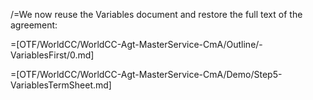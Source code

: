 /=We now reuse the Variables document and restore the full text of the agreement:

=[OTF/WorldCC/WorldCC-Agt-MasterService-CmA/Outline/-VariablesFirst/0.md]

=[OTF/WorldCC/WorldCC-Agt-MasterService-CmA/Demo/Step5-VariablesTermSheet.md]